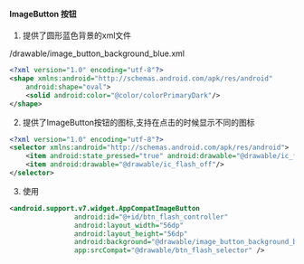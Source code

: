 #### ImageButton 按钮

1. 提供了圆形蓝色背景的xml文件

/drawable/image_button_background_blue.xml
```xml
<?xml version="1.0" encoding="utf-8"?>
<shape xmlns:android="http://schemas.android.com/apk/res/android"
    android:shape="oval">
    <solid android:color="@color/colorPrimaryDark"/>
</shape>
```

2. 提供了ImageButton按钮的图标,支持在点击的时候显示不同的图标

```xml
<?xml version="1.0" encoding="utf-8"?>
<selector xmlns:android="http://schemas.android.com/apk/res/android">
    <item android:state_pressed="true" android:drawable="@drawable/ic_flash_on"/>
    <item android:drawable="@drawable/ic_flash_off"/>
</selector>
```
3. 使用
```xml
<android.support.v7.widget.AppCompatImageButton
                android:id="@+id/btn_flash_controller"
                android:layout_width="56dp"
                android:layout_height="56dp"
                android:background="@drawable/image_button_background_blue"
                app:srcCompat="@drawable/btn_flash_selector" />
```